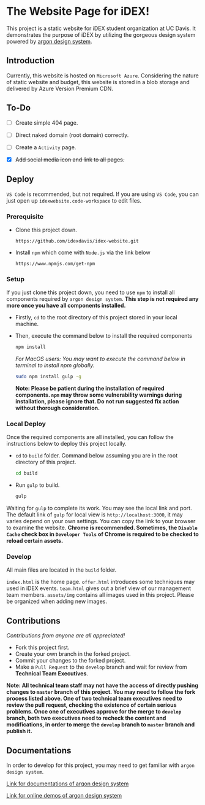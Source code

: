 # The Website Page for iDEX!

This project is a static website for iDEX student organization at UC Davis. It demonstrates the purpose of iDEX by utilizing the gorgeous design system powered by [argon design system](https://github.com/creativetimofficial/argon-design-system).



## Introduction

Currently, this website is hosted on `Microsoft Azure`. Considering the nature of static website and budget, this website is stored in a blob storage and delivered by Azure Version Premium CDN.



## To-Do

- [ ] Create simple 404 page.
- [ ] Direct naked domain (root domain) correctly.
- [ ] Create a `Activity` page.
- [x] ~~Add social media icon and link to all pages.~~



## Deploy

`VS Code` is recommended, but not required. If you are using `VS Code`, you can just open up `idexwebsite.code-workspace` to edit files.

### Prerequisite

* Clone this project down.

  ``` 
  https://github.com/idexdavis/idex-website.git
  ```

* Install `npm` which come with `Node.js` via the link below

  ```
  https://www.npmjs.com/get-npm
  ```



### Setup

If you just clone this project down, you need to use `npm` to install all components required by `argon design system`. **This step is not required any more once you have all components installed.** 

* Firstly, `cd` to the root directory of this project stored in your local machine.

* Then, execute the command below to install the required components

  ```bash
  npm install
  ```
  *For MacOS users: You may want to execute the command below in terminal to install npm globally.* 
  ```bash
  sudo npm install gulp -g
  ```

  **Note: Please be patient during the installation of required components. `npm` may throw some vulnerability warnings during installation, please ignore that. Do not run suggested fix action without thorough consideration.**



### Local Deploy

Once the required components are all installed, you can follow the instructions below to deploy this project locally.

* `cd` to `build` folder. Command below assuming you are in the root directory of this project.

  ```bash
  cd build
  ```

* Run `gulp` to build.

  ``` bash
  gulp
  ```

Waiting for `gulp` to complete its work. You may see the local link and port. The default link of `gulp` for local view is `http://localhost:3000`, it may varies depend on your own settings. You can copy the link to your browser to examine the website. **Chrome is recommended. Sometimes, the `Disable Cache` check box in `Developer Tools` of Chrome is required to be checked to reload certain assets.**



### Develop

All main files are located in the `build` folder. 

`index.html` is the home page. `offer.html` introduces some techniques may used in iDEX events. `team.html` gives out a brief view of our management team members. `assets/img` contains all images used in this project. Please be organized when adding new images.



## Contributions

*Contributions from anyone are all appreciated!*

* Fork this project first.
* Create your own branch in the forked project.
* Commit your changes to the forked project.
* Make a `Pull Request` to the `develop` branch and wait for review from **Technical Team Executives**.

**Note: All technical team staff may not have the access of directly pushing changes to `master` branch of this project. You may need to follow the fork process listed above. One of two technical team executives need to review the pull request, checking the existence of certain serious problems. Once one of executives approve for the merge to `develop` branch, both two executives need to recheck the content and modifications, in order to merge the `develop` branch to `master` branch and publish it.**



## Documentations

In order to develop for this project, you may need to get familiar with `argon design system`.

[Link for documentations of argon design system](https://demos.creative-tim.com/argon-design-system/docs/getting-started/overview.html)

[Link for online demos of argon design system](https://demos.creative-tim.com/argon-design-system/index.html)
